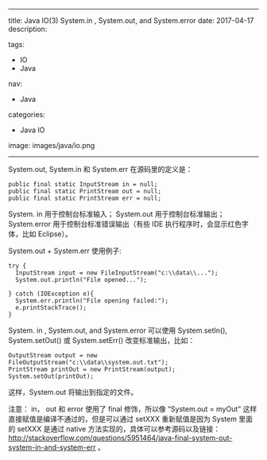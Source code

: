 ----
title: Java IO(3)  System.in , System.out,  and System.error
date: 2017-04-17
description: 

tags:
- IO
- Java

nav:
- Java

categories:
- Java IO

image: images/java/io.png

----
 System.out, System.in 和 System.err 在源码里的定义是：

    public final static InputStream in = null;
    public final static PrintStream out = null;
    public final static PrintStream err = null;

System. in 用于控制台标准输入；
System.out 用于控制台标准输出；
System.error 用于控制台标准错误输出（有些 IDE 执行程序时，会显示红色字体，比如 Eclipse）。

System.out + System.err 使用例子:

	try {
	  InputStream input = new FileInputStream("c:\\data\\...");
	  System.out.println("File opened...");

	} catch (IOException e){
	  System.err.println("File opening failed:");
	  e.printStackTrace();
	}

System. in , System.out,  and System.error 可以使用  System.setIn(), System.setOut() 或 System.setErr() 改变标准输出，比如：

    OutputStream output = new FileOutputStream("c:\\data\\system.out.txt");
    PrintStream printOut = new PrintStream(output);
    System.setOut(printOut);

这样，System.out 将输出到指定的文件。

注意：
in， out 和 error 使用了 final 修饰，所以像 “System.out = myOut” 这样直接赋值是编译不通过的，但是可以通过 setXXX 重新赋值是因为 System 里面的 setXXX 是通过 native 方法实现的，具体可以参考源码以及链接：http://stackoverflow.com/questions/5951464/java-final-system-out-system-in-and-system-err 。
